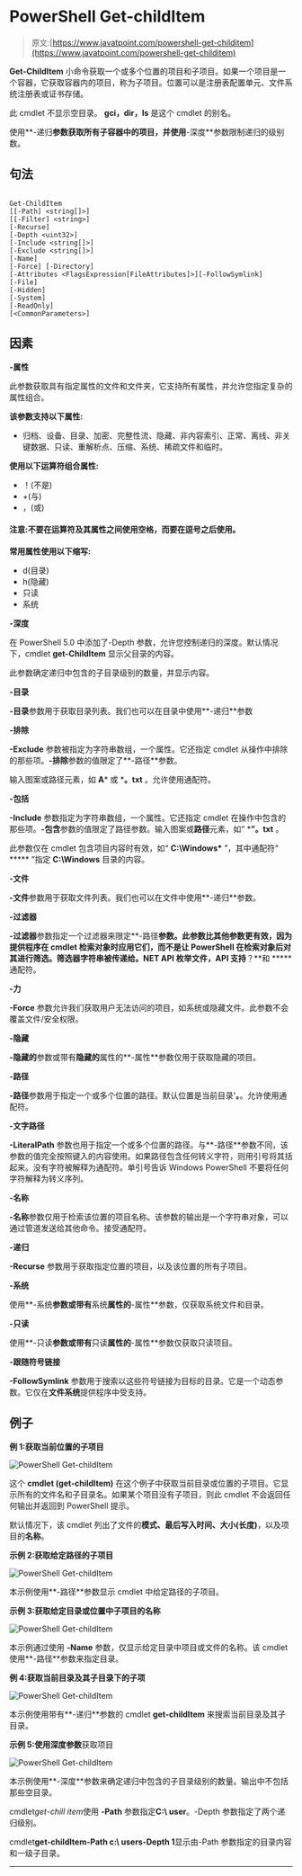 # PowerShell Get-childItem

> 原文:[https://www.javatpoint.com/powershell-get-childitem](https://www.javatpoint.com/powershell-get-childitem)

**Get-ChildItem** 小命令获取一个或多个位置的项目和子项目。如果一个项目是一个容器，它获取容器内的项目，称为子项目。位置可以是注册表配置单元、文件系统注册表或证书存储。

此 cmdlet 不显示空目录。 **gci，dir，ls** 是这个 cmdlet 的别名。

使用**-递归**参数获取所有子容器中的项目，并使用**-深度**参数限制递归的级别数。

## 句法

```

Get-ChildItem
[[-Path] <string[]>] 
[[-Filter] <string>]
[-Recurse] 
[-Depth <uint32>] 
[-Include <string[]>] 
[-Exclude <string[]>]
[-Name] 
[-Force] [-Directory] 
[-Attributes <FlagsExpression[FileAttributes]>][-FollowSymlink] 
[-File]
[-Hidden]
[-System]
[-ReadOnly]
[<CommonParameters>]

```

## 因素

**-属性**

此参数获取具有指定属性的文件和文件夹，它支持所有属性，并允许您指定复杂的属性组合。

**该参数支持以下属性:**

*   归档、设备、目录、加密、完整性流、隐藏、非内容索引、正常、离线、非关键数据、只读、重解析点、压缩、系统、稀疏文件和临时。

**使用以下运算符组合属性:**

*   ！(不是)
*   +(与)
*   ，(或)

#### 注意:不要在运算符及其属性之间使用空格，而要在逗号之后使用。

**常用属性使用以下缩写:**

*   d(目录)
*   h(隐藏)
*   只读
*   系统

**-深度**

在 PowerShell 5.0 中添加了-Depth 参数，允许您控制递归的深度。默认情况下，cmdlet **get-ChildItem** 显示父目录的内容。

此参数确定递归中包含的子目录级别的数量，并显示内容。

**-目录**

**-目录**参数用于获取目录列表。我们也可以在目录中使用**-递归**参数

**-排除**

**-Exclude** 参数被指定为字符串数组，一个属性。它还指定 cmdlet 从操作中排除的那些项。**-排除**参数的值限定了**-路径**参数。

输入图案或路径元素，如 **A*** 或 ***。txt** 。允许使用通配符。

**-包括**

**-Include** 参数指定为字符串数组，一个属性。它还指定 cmdlet 在操作中包含的那些项。**-包含**参数的值限定了路径参数。输入图案或**路径**元素，如“ ***”。txt** 。

此参数仅在 cmdlet 包含项目内容时有效，如“ **C:\Windows\*** ”，其中通配符“ ***** ”指定 **C:\Windows** 目录的内容。

**-文件**

**-文件**参数用于获取文件列表。我们也可以在文件中使用**-递归**参数。

**-过滤器**

**-过滤器**参数指定一个过滤器来限定**-路径**参数。此参数比其他参数更有效，因为提供程序在 cmdlet 检索对象时应用它们，而不是让 PowerShell 在检索对象后对其进行筛选。筛选器字符串被传递给。NET API 枚举文件，API 支持**？**和 ***** 通配符。

**-力**

**-Force** 参数允许我们获取用户无法访问的项目，如系统或隐藏文件。此参数不会覆盖文件/安全权限。

**-隐藏**

**-隐藏的**参数或带有**隐藏的**属性的**-属性**参数仅用于获取隐藏的项目。

**-路径**

**-路径**参数用于指定一个或多个位置的路径。默认位置是当前目录'**。**。允许使用通配符。

**-文字路径**

**-LiteralPath** 参数也用于指定一个或多个位置的路径。与**-路径**参数不同，该参数的值完全按照键入的内容使用。如果路径包含任何转义字符，则用引号将其括起来。没有字符被解释为通配符。单引号告诉 Windows PowerShell 不要将任何字符解释为转义序列。

**-名称**

**-名称**参数仅用于检索该位置的项目名称。该参数的输出是一个字符串对象，可以通过管道发送给其他命令。接受通配符。

**-递归**

**-Recurse** 参数用于获取指定位置的项目，以及该位置的所有子项目。

**-系统**

使用**-系统**参数或带有**系统**属性的**-属性**参数，仅获取系统文件和目录。

**-只读**

使用**-只读**参数或带有**只读**属性的**-属性**参数仅获取只读项目。

**-跟随符号链接**

**-FollowSymlink** 参数用于搜索以这些符号链接为目标的目录。它是一个动态参数。它仅在**文件系统**提供程序中受支持。

## 例子

**例 1:获取当前位置的子项目**

![PowerShell Get-childItem](../Images/8ce68a6b4ce3e142c021a7398f4b4663.png)

这个 **cmdlet (get-childItem)** 在这个例子中获取当前目录或位置的子项目。它显示所有的文件名和子目录名。如果某个项目没有子项目，则此 cmdlet 不会返回任何输出并返回到 PowerShell 提示。

默认情况下，该 cmdlet 列出了文件的**模式、最后写入时间、大小(长度)**，以及项目的**名称**。

**示例 2:获取给定路径的子项目**

![PowerShell Get-childItem](../Images/ba231de765d7138c5c86a6b7ce1fc339.png)

本示例使用**-路径**参数显示 cmdlet 中给定路径的子项目。

**示例 3:获取给定目录或位置中子项目的名称**

![PowerShell Get-childItem](../Images/999a71c7c4237f2892d2c6ae56af9b8a.png)

本示例通过使用 **-Name** 参数，仅显示给定目录中项目或文件的名称。该 cmdlet 使用**-路径**参数来指定目录。

**例 4:获取当前目录及其子目录下的子项**

![PowerShell Get-childItem](../Images/6a6add540027418955e8f0580bd9ef6c.png)

本示例使用带有**-递归**参数的 cmdlet **get-childItem** 来搜索当前目录及其子目录。

**示例 5:使用深度参数**获取项目

![PowerShell Get-childItem](../Images/1950acdca1dd0ba4287891af36c6b8e7.png)

本示例使用**-深度**参数来确定递归中包含的子目录级别的数量。输出中不包括那些空目录。

cmdlet*get-chill item*使用 **-Path** 参数指定**C:\ user**。-Depth 参数指定了两个递归级别。

cmdlet**get-childItem-Path c:\ users-Depth 1**显示由-Path 参数指定的目录内容和一级子目录。

* * *